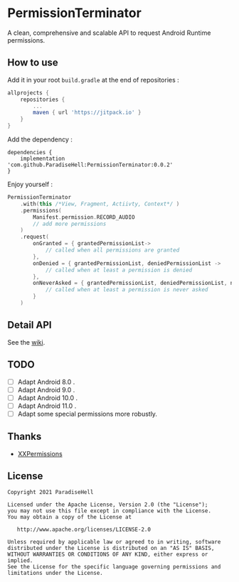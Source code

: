 # PermissionTerminator

A clean, comprehensive and scalable API to request Android Runtime permissions.

## How to use

Add it in your root `build.gradle` at the end of repositories :
```gradle
allprojects {
	repositories {
		...
		maven { url 'https://jitpack.io' }
	}
}
```

Add the dependency :
```
dependencies {
	implementation 'com.github.ParadiseHell:PermissionTerminator:0.0.2'
}
```

Enjoy yourself :

```kotlin
PermissionTerminator
	.with(this /*View, Fragment, Actiivty, Context*/ )
	.permissions(
		Manifest.permission.RECORD_AUDIO
		// add more permissions
	)
	.request(
		onGranted = { grantedPermissionList->
			// called when all permissions are granted
		},
		onDenied = { grantedPermissionList, deniedPermissionList ->
			// called when at least a permission is denied
		},
		onNeverAsked = { grantedPermissionList, deniedPermissionList, neverAskPermissionList ->
			// called when at least a permission is never asked
		}
	)
```

## Detail API

See the [wiki](https://github.com/ParadiseHell/PermissionTerminator/wiki).

## TODO

- [ ] Adapt Android 8.0 .
- [ ] Adapt Android 9.0 .
- [ ] Adapt Android 10.0 .
- [ ] Adapt Android 11.0 .
- [ ] Adapt some special permissions more robustly.

## Thanks

- [XXPermissions](https://github.com/getActivity/XXPermissions)


## License

```
Copyright 2021 ParadiseHell

Licensed under the Apache License, Version 2.0 (the "License");
you may not use this file except in compliance with the License.
You may obtain a copy of the License at

   http://www.apache.org/licenses/LICENSE-2.0

Unless required by applicable law or agreed to in writing, software
distributed under the License is distributed on an "AS IS" BASIS,
WITHOUT WARRANTIES OR CONDITIONS OF ANY KIND, either express or implied.
See the License for the specific language governing permissions and
limitations under the License.
```
